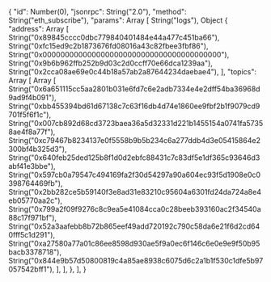 {
    "id": Number(0),
    "jsonrpc": String("2.0"),
    "method": String("eth_subscribe"),
    "params": Array [
        String("logs"),
        Object {
            "address": Array [
                String("0x89845cccc0dbc779840401484e44a477c451ba66"),
                String("0xfc15ed9c2b1873676fd08016a43c82fbee3fbf86"),
                String("0x0000000000000000000000000000000000000000"),
                String("0x9b6b962ffb252b9d03c2d0ccff70e66dca1239aa"),
                String("0x2cca08ae69e0c44b18a57ab2a87644234daebae4"),
            ],
            "topics": Array [
                Array [
                    String("0x6a651115cc5aa2801b031e6fd7c6e2adb7334e4e2dff54ba36968d9ad9f4b091"),
                    String("0xbb455394bd61d67138c7c63f16db4d74e1860ee9fbf2b1f9079cd9701f5f6f1c"),
                    String("0x007cb892d68cd3723baea36a5d32331d221b1455154a0741fa57358ae4f8a77f"),
                    String("0xc79467b8234137e0f5558b9b5b234c6a277ddb4d3e05415864e2300bf4b325d3"),
                    String("0x640feb25ded125b8f1d0d2ebfc88431c7c83df5e1df365c93646d3abf41e3bbe"),
                    String("0x597cb0a79547c494169fa2f30d54297a90a604ec93f5d1908e0c0398764469fb"),
                    String("0x2bb282ce5b59140f3e8ad31e83210c95604a6301fd24da724a8e4eb05770aa2c"),
                    String("0x799a2f09f9276c8c9ea5e41084cca0c28beeb393160ac2f34540a88c17f971bf"),
                    String("0x52a3aafebb8b72b865eef49add720192c790c58da6e21f6d2cd640fff5c1d291"),
                    String("0xa27580a77a01c86ee8598d930ae5f9a0ec6f146c6e0e9e9f50b95bacb3378718"),
                    String("0x844e9b57d50800819c4a85ae8938c6075d6c2a1b1f530c1dfe5b97057542bff1"),
                ],
            ],
        },
    ],
}